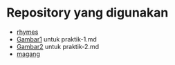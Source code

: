 # Repository yang digunakan #

* [rhymes](https://github.com/MegaOktavian/rhymes)
* [Gambar1](https://github.com/MegaOktavian/rhymes/tree/master/Gambar1) untuk praktik-1.md
* [Gambar2](https://github.com/MegaOktavian/rhymes/tree/master/Gambar2) untuk praktik-2.md
* [magang](https://github.com/hallo-team/magang)
